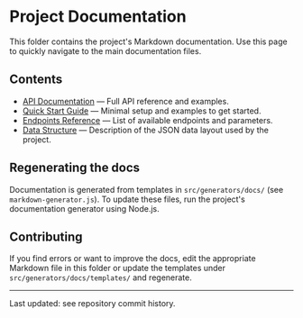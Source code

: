 # Project Documentation

This folder contains the project's Markdown documentation. Use this page to quickly navigate to the main documentation files.

## Contents

- [API Documentation](API_DOCUMENTATION.md) — Full API reference and examples.
- [Quick Start Guide](QUICK_START.md) — Minimal setup and examples to get started.
- [Endpoints Reference](ENDPOINTS.md) — List of available endpoints and parameters.
- [Data Structure](DATA_STRUCTURE.md) — Description of the JSON data layout used by the project.

## Regenerating the docs

Documentation is generated from templates in `src/generators/docs/` (see `markdown-generator.js`). To update these files, run the project's documentation generator using Node.js.

## Contributing

If you find errors or want to improve the docs, edit the appropriate Markdown file in this folder or update the templates under `src/generators/docs/templates/` and regenerate.

---

Last updated: see repository commit history.
